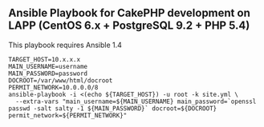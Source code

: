 Ansible Playbook for CakePHP development on LAPP (CentOS 6.x + PostgreSQL 9.2 + PHP 5.4)
-------------------------------------------

This playbook requires Ansible 1.4

    TARGET_HOST=10.x.x.x
    MAIN_USERNAME=username
    MAIN_PASSWORD=password
    DOCROOT=/var/www/html/docroot
    PERMIT_NETWORK=10.0.0.0/8
    ansible-playbook -i <(echo ${TARGET_HOST}) -u root -k site.yml \
      --extra-vars "main_username=${MAIN_USERNAME} main_password=`openssl passwd -salt salty -1 ${MAIN_PASSWORD}` docroot=${DOCROOT} permit_network=${PERMIT_NETWORK}"
